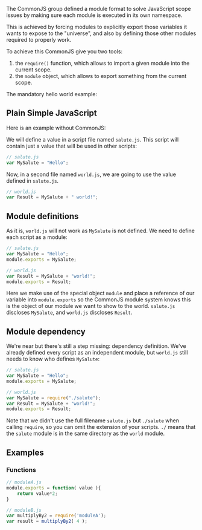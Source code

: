 The CommonJS group defined a module format to solve 
JavaScript scope issues by making sure each module
is executed in its own namespace.

This is achieved by forcing modules to explicitly export
those variables it wants to expose to the "universe", 
and also by defining those other modules required to 
properly work.

To achieve this CommonJS give you two tools:

1. the `require()` function, which allows to import a given module into the current scope.
2. the `module` object, which allows to export something from the current scope.

The mandatory hello world example:

## Plain Simple JavaScript

Here is an example without CommonJS:

We will define a value in a script file named `salute.js`.
This script will contain just a value that will be used in other scripts:  

``` javascript
// salute.js
var MySalute = "Hello";
```

Now, in a second file named `world.js`, we are
going to use the value defined in `salute.js`.  

``` javascript	
// world.js
var Result = MySalute + " world!";
```

## Module definitions

As it is, `world.js` will not work as `MySalute` is not defined.
We need to define each script as a module:  

``` javascript
// salute.js
var MySalute = "Hello";
module.exports = MySalute;
```

``` javascript
// world.js
var Result = MySalute + "world!";
module.exports = Result;
```

Here we make use of the special object `module` and place a reference of our
variable into `module.exports` so the CommonJS module system knows this is 
the object of our module we want to show to the world.
`salute.js` discloses `MySalute`, and `world.js` discloses `Result`.

## Module dependency

We're near but there's still a step missing: dependency definition.
We've already defined every script as an independent module, but `world.js`
still needs to know who defines `MySalute`:

``` javascript
// salute.js
var MySalute = "Hello";
module.exports = MySalute;
```

``` javascript
// world.js
var MySalute = require("./salute");
var Result = MySalute + "world!";
module.exports = Result;
```

Note that we didn't use the full filename `salute.js` but `./salute` when calling 
`require`, so you can omit the extension of your scripts. `./` means that the `salute` module is in the same directory as the `world` module.


## Examples

### Functions

``` javascript
// moduleA.js
module.exports = function( value ){
	return value*2;
}
```

``` javascript
// moduleB.js
var multiplyBy2 = require('moduleA');
var result = multiplyBy2( 4 );
```

